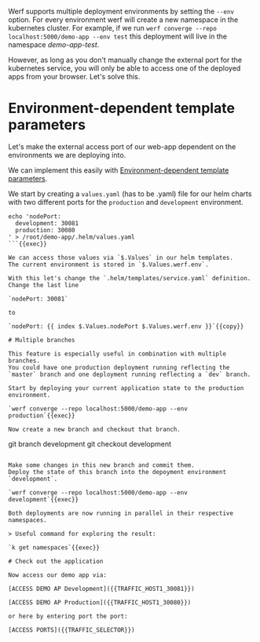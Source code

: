 Werf supports multiple deployment environments by setting the `--env` option.
For every environment werf will create a new namespace in the kubernetes cluster.
For example, if we run `werf converge --repo localhost:5000/demo-app --env test` this deployment will live in the namespace *demo-app-test*.

However, as long as you don't manually change the external port for the kubernetes service, you will only be able to access one of the deployed apps from your browser. Let's solve this.

# Environment-dependent template parameters

Let's make the external access port of our web-app dependent on the environments we are deploying into.

We can implement this easily with [Environment-dependent template parameters](https://werf.io/documentation/v1.2/usage/deploy/environments.html#environment-dependent-template-parameters-werf-only).

We start by creating a `values.yaml` (has to be .yaml) file for our helm charts with two different ports for the `production` and `development` environment.

```
echo 'nodePort:
  development: 30081
  production: 30080
' > /root/demo-app/.helm/values.yaml
```{{exec}}

We can access those values via `$.Values` in our helm templates.
The current environment is stored in `$.Values.werf.env`.

With this let's change the `.helm/templates/service.yaml` definition.
Change the last line

`nodePort: 30081`

to

`nodePort: {{ index $.Values.nodePort $.Values.werf.env }}`{{copy}}

# Multiple branches

This feature is especially useful in combination with multiple branches.
You could have one production deployment running reflecting the `master` branch and one deployment running reflecting a `dev` branch.

Start by deploying your current application state to the production environment.

`werf converge --repo localhost:5000/demo-app --env production`{{exec}}

Now create a new branch and checkout that branch.

```
git branch development
git checkout development
```{{exec}}

Make some changes in this new branch and commit them.
Deploy the state of this branch into the depoyment environment `development`.

`werf converge --repo localhost:5000/demo-app --env development`{{exec}}

Both deployments are now running in parallel in their respective namespaces.

> Useful command for exploring the result:

`k get namespaces`{{exec}}

# Check out the application

Now access our demo app via:

[ACCESS DEMO AP Development]({{TRAFFIC_HOST1_30081}})

[ACCESS DEMO AP Production]({{TRAFFIC_HOST1_30080}})

or here by entering port the port:

[ACCESS PORTS]({{TRAFFIC_SELECTOR}})